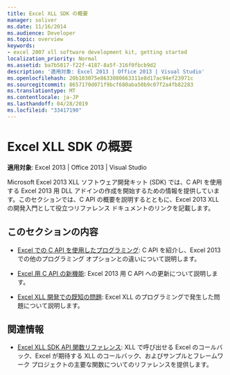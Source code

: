 ```yaml
---
title: Excel XLL SDK の概要
manager: soliver
ms.date: 11/16/2014
ms.audience: Developer
ms.topic: overview
keywords:
- excel 2007 xll software development kit, getting started
localization_priority: Normal
ms.assetid: ba7b5817-f22f-4187-8a5f-316f0fbcb9d2
description: '適用対象: Excel 2013 | Office 2013 | Visual Studio'
ms.openlocfilehash: 20b103075e8633080663311e8d17ac94ef23971c
ms.sourcegitcommit: 8657170d071f9bcf680aba50b9c07f2a4fb82283
ms.translationtype: MT
ms.contentlocale: ja-JP
ms.lasthandoff: 04/28/2019
ms.locfileid: "33417190"
---
```

# <a name="getting-started-with-the-excel-xll-sdk"></a>Excel XLL SDK の概要

**適用対象**: Excel 2013 | Office 2013 | Visual Studio 
  
Microsoft Excel 2013 XLL ソフトウェア開発キット (SDK) では、C API を使用する Excel 2013 用 DLL アドインの作成を開始するための情報を提供しています。このセクションでは、C API の概要を説明するとともに、Excel 2013 XLL の開発入門として役立つリファレンス ドキュメントのリンクを記載します。
  
## <a name="in-this-section"></a>このセクションの内容

- [Excel での C API を使用したプログラミング](programming-with-the-c-api-in-excel.md): C API を紹介し、Excel 2013 での他のプログラミング オプションとの違いについて説明します。
    
- [Excel 用 C API の新機能](what-s-new-in-the-c-api-for-excel.md): Excel 2013 用 C API への更新について説明します。
    
- [Excel XLL 開発での既知の問題](known-issues-in-excel-xll-development.md): Excel XLL のプログラミングで発生した問題について説明します。
    
## <a name="related-sections"></a>関連情報

- [Excel XLL SDK API 関数リファレンス](excel-xll-sdk-api-function-reference.md): XLL で呼び出せる Excel のコールバック、Excel が期待する XLL のコールバック、およびサンプルとフレームワーク プロジェクトの主要な関数についてのリファレンスを提供します。
    

